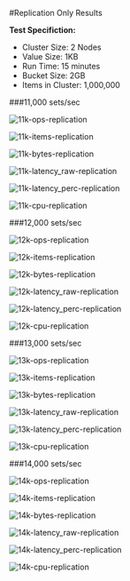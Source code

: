 #Replication Only Results

**Test Specifiction:**

* Cluster Size: 2 Nodes
* Value Size: 1KB
* Run Time: 15 minutes
* Bucket Size: 2GB
* Items in Cluster: 1,000,000

###11,000 sets/sec

![11k-ops-replication](images/replication_25_clients/11k_ops.png)

![11k-items-replication](images/replication_25_clients/11k_items.png)

![11k-bytes-replication](images/replication_25_clients/11k_bytes.png)

![11k-latency_raw-replication](images/replication_25_clients/11k_latency_raw.png)

![11k-latency_perc-replication](images/replication_25_clients/11k_latency_perc.png)

![11k-cpu-replication](images/replication_25_clients/11k_cpu.png)

###12,000 sets/sec

![12k-ops-replication](images/replication_25_clients/12k_ops.png)

![12k-items-replication](images/replication_25_clients/12k_items.png)

![12k-bytes-replication](images/replication_25_clients/12k_bytes.png)

![12k-latency_raw-replication](images/replication_25_clients/12k_latency_raw.png)

![12k-latency_perc-replication](images/replication_25_clients/12k_latency_perc.png)

![12k-cpu-replication](images/replication_25_clients/12k_cpu.png)

###13,000 sets/sec

![13k-ops-replication](images/replication_25_clients/13k_ops.png)

![13k-items-replication](images/replication_25_clients/13k_items.png)

![13k-bytes-replication](images/replication_25_clients/13k_bytes.png)

![13k-latency_raw-replication](images/replication_25_clients/13k_latency_raw.png)

![13k-latency_perc-replication](images/replication_25_clients/13k_latency_perc.png)

![13k-cpu-replication](images/replication_25_clients/13k_cpu.png)

###14,000 sets/sec

![14k-ops-replication](images/replication_25_clients/14k_ops.png)

![14k-items-replication](images/replication_25_clients/14k_items.png)

![14k-bytes-replication](images/replication_25_clients/14k_bytes.png)

![14k-latency_raw-replication](images/replication_25_clients/14k_latency_raw.png)

![14k-latency_perc-replication](images/replication_25_clients/14k_latency_perc.png)

![14k-cpu-replication](images/replication_25_clients/14k_cpu.png)
